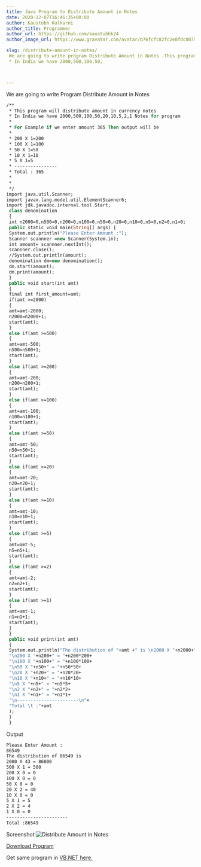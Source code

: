 ```yaml
---
title: Java Program to Distribute Amount in Notes
date: 2020-12-07T16:46:35+00:00
author: Kaustubh Kulkarni
author_title: Programmer
author_url: https://github.com/kaustubhk24
author_image_url: https://www.gravatar.com/avatar/b76fcfc82fc2e8fdc8075636f1735f61?s=200

slug: /distribute-amount-in-notes/
 We are going to write program Distribute Amount in Notes .This program will distribute amount in currency notes
 * In India we have 2000,500,100,50,



---
```

 

We are going to write Program Distribute Amount in Notes

```vb title="file.vb"
/**
 * This program will distribute amount in currency notes
 * In India we have 2000,500,100,50,20,10,5,2,1 Notes for program
 *
 * For Example if we enter amount 365 Then output will be
 *
 * 200 X 1=200
 * 100 X 1=100
 * 50 X 1=50
 * 10 X 1=10
 * 5 X 1=5
 * ----------------
 * Total : 365
 *
 *
 */
import java.util.Scanner;
import javax.lang.model.util.ElementScanner6;
import jdk.javadoc.internal.tool.Start;
 class denomination
 {
 int n2000=0,n500=0,n200=0,n100=0,n50=0,n20=0,n10=0,n5=0,n2=0,n1=0;
 public static void main(String[] args) {
 System.out.println("Please Enter Amount :");
 Scanner scannner =new Scanner(System.in);
 int amount= scannner.nextInt();
 scannner.close();
 //System.out.println(amount);
 denomination dm=new denomination();
 dm.start(amount);
 dm.print(amount);
 }
 public void start(int amt)
 {
 final int first_amount=amt;
 if(amt >=2000)
 {
 amt=amt-2000;
 n2000=n2000+1;
 start(amt);
 }
 else if(amt >=500)
 {
 amt=amt-500;
 n500=n500+1;
 start(amt);
 }
 else if(amt >=200)
 {
 amt=amt-200;
 n200=n200+1;
 start(amt);
 }
 else if(amt >=100)
 {
 amt=amt-100;
 n100=n100+1;
 start(amt);
 }
 else if(amt >=50)
 {
 amt=amt-50;
 n50=n50+1;
 start(amt);
 }
 else if(amt >=20)
 {
 amt=amt-20;
 n20=n20+1;
 start(amt);
 }
 else if(amt >=10)
 {
 amt=amt-10;
 n10=n10+1;
 start(amt);
 }
 else if(amt >=5)
 {
 amt=amt-5;
 n5=n5+1;
 start(amt);
 }
 else if(amt >=2)
 {
 amt=amt-2;
 n2=n2+1;
 start(amt);
 }
 else if(amt >=1)
 {
 amt=amt-1;
 n1=n1+1;
 start(amt);
 }
 }
 public void print(int amt)
 {
 System.out.println("The distribution of "+amt +" is \n2000 X "+n2000+" = "+n2000*2000+"\n500 X "+n500+" = "+n500*500+
 "\n200 X "+n200+" = "+n200*200+
 "\n100 X "+n100+" = "+n100*100+
 "\n50 X "+n50+" = "+n50*50+
 "\n20 X "+n20+" = "+n20*20+
 "\n10 X "+n10+" = "+n10*10+
 "\n5 X "+n5+" = "+n5*5+
 "\n2 X "+n2+" = "+n2*2+
 "\n1 X "+n1+" = "+n1*1+
 "\n-----------------------\n"+
 "Total \t :"+amt
 );
 }
 }
```

Output

```vb title="file.vb"
Please Enter Amount :
86549
The distribution of 86549 is
2000 X 43 = 86000
500 X 1 = 500
200 X 0 = 0
100 X 0 = 0
50 X 0 = 0
20 X 2 = 40
10 X 0 = 0
5 X 1 = 5
2 X 2 = 4
1 X 0 = 0
-----------------------
Total :86549
```

Screenshot
![Distribute Amount in Notes ](http://blog.kaustubh.codes/imgs/wp-content/uploads/2020/12/image.png)


[Download Program](http://blog.kaustubh.codes/imgs/wp-content/uploads/2020/12/denomination.zip)



Get same program in [VB.NET here.](https://blog.kaustubh.codes/vb-net-program-to-distribute-amount-in-notes/)